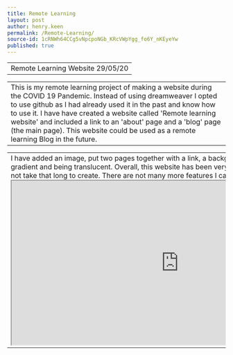 ```yaml
---
title: Remote Learning
layout: post
author: henry.keen
permalink: /Remote-Learning/
source-id: 1cRNWh64CCg5vNpcpoNGb_KRcVWpYgg_fo6Y_nKEyeYw
published: true
---
```

<table>
  <tr>
    <td>Remote Learning Website 29/05/20</td>
  </tr>
</table>
<table>
  <tr>
    <td>This is my remote learning project of making a website during the COVID 19 Pandemic. Instead of using dreamweaver I opted to use github as I had already used it in the past and know how to use it. I have have created a website called 'Remote learning website' and included a link to an 'about' page and a 'blog' page (the main page). This website could be used as a remote learning Blog in the future. </td>
  </tr>
</table>
<table>
  <tr>
    <td>I have added an image, put two pages together with a link, a background and containers both having a gradient and being translucent. Overall, this website has been very successful in my opinion and did not take that long to create. There are not many more features I can inculde to better this website. <iframe src="https://www.fia.uk.com/uploads/assets/e414d9b7-217c-4e18-84217e7f5d3d3014/image810x329_b89b2cfb71236ee94bab9f96ad3e2b60/iStock-848924858.jpg" width="770" height="380"></iframe>   </td>
  </tr>
</table>
